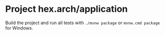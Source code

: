 # Project hex.arch/application

Build the project and run all tests with `./mvnw package` or `mvnw.cmd package` for Windows.
